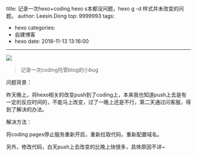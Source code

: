 title: 记录一次hexo+coding  hexo s本都没问题，hexo g -d 样式并未改变的问题。
author: Leesin.Dong
top: 9999993
tags:
  - hexo
categories:
  - 自建博客
  - hexo
date: 2018-11-13 13:16:00
---
![](/images/15440640865506.jpg)
>记录一次coding托管blog的小bug
<!--more-->

问题背景：

昨天晚上，将hexo相关的改变push到了coding上，本来我也知道push上去是有一定的反应时间的，不能马上改变，过了一晚上还是不行，第二天通过问客服，得到了解决的办法。

解决方法：

将coding pages停止服务重新开启，重新拉取代码，重新配置域名。

另外，修改代码，白天push上去改变的比晚上快很多，具体原因不详~